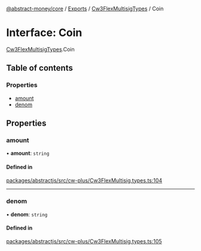 [@abstract-money/core](../README.md) / [Exports](../modules.md) / [Cw3FlexMultisigTypes](../modules/Cw3FlexMultisigTypes.md) / Coin

# Interface: Coin

[Cw3FlexMultisigTypes](../modules/Cw3FlexMultisigTypes.md).Coin

## Table of contents

### Properties

- [amount](Cw3FlexMultisigTypes.Coin.md#amount)
- [denom](Cw3FlexMultisigTypes.Coin.md#denom)

## Properties

### amount

• **amount**: `string`

#### Defined in

[packages/abstractjs/src/cw-plus/Cw3FlexMultisig.types.ts:104](https://github.com/AbstractSDK/frontend/blob/07410073/packages/abstractjs/src/cw-plus/Cw3FlexMultisig.types.ts#L104)

___

### denom

• **denom**: `string`

#### Defined in

[packages/abstractjs/src/cw-plus/Cw3FlexMultisig.types.ts:105](https://github.com/AbstractSDK/frontend/blob/07410073/packages/abstractjs/src/cw-plus/Cw3FlexMultisig.types.ts#L105)
